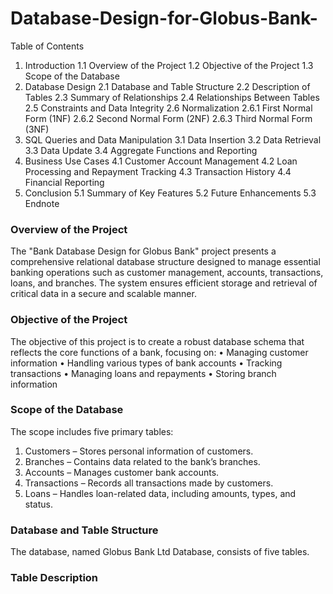 # Database-Design-for-Globus-Bank-

Table of Contents

1.	Introduction
1.1 Overview of the Project
1.2 Objective of the Project
1.3 Scope of the Database
2.	Database Design
2.1 Database and Table Structure
2.2 Description of Tables
2.3 Summary of Relationships
2.4 Relationships Between Tables
2.5 Constraints and Data Integrity
2.6 Normalization
2.6.1 First Normal Form (1NF)
2.6.2 Second Normal Form (2NF)
2.6.3 Third Normal Form (3NF)
3.	SQL Queries and Data Manipulation
3.1 Data Insertion
3.2 Data Retrieval
3.3 Data Update
3.4 Aggregate Functions and Reporting
4.	Business Use Cases
4.1 Customer Account Management
4.2 Loan Processing and Repayment Tracking
4.3 Transaction History
4.4 Financial Reporting
5.	Conclusion
5.1 Summary of Key Features
5.2 Future Enhancements
5.3 Endnote

### Overview of the Project
The "Bank Database Design for Globus Bank" project presents a comprehensive relational database structure designed to manage essential banking operations such as customer management, accounts, transactions, loans, and branches. The system ensures efficient storage and retrieval of critical data in a secure and scalable manner.

### Objective of the Project
The objective of this project is to create a robust database schema that reflects the core functions of a bank, focusing on:
•	Managing customer information
•	Handling various types of bank accounts
•	Tracking transactions
•	Managing loans and repayments
•	Storing branch information

### Scope of the Database
The scope includes five primary tables:
1.	Customers – Stores personal information of customers.
2.	Branches – Contains data related to the bank’s branches.
3.	Accounts – Manages customer bank accounts.
4.	Transactions – Records all transactions made by customers.
5.	Loans – Handles loan-related data, including amounts, types, and status.

### Database and Table Structure
The database, named Globus Bank Ltd Database, consists of five tables. 

### Table Description







